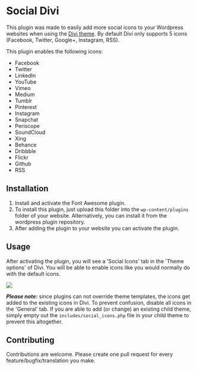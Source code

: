 # Social Divi

This plugin was made to easily add more social icons to your Wordpress websites when using the [Divi theme](https://www.elegantthemes.com/gallery/divi/). By default Divi only supports 5 icons (Facebook, Twitter, Google+, Instagram, RSS).

This plugin enables the following icons:
* Facebook
* Twitter
* LinkedIn
* YouTube
* Vimeo
* Medium
* Tumblr
* Pinterest
* Instagram
* Snapchat
* Periscope
* SoundCloud
* Xing
* Behance
* Dribbble
* Flickr
* Github
* RSS

## Installation

1. Install and activate the Font Awesome plugin.
2. To install this plugin, just upload this folder into the `wp-content/plugins` folder of your website. Alternatively, you can install it from the wordpress plugin repository.
3. After adding the plugin to your website you can activate the plugin.

## Usage

After activating the plugin, you will see a 'Social Icons' tab in the 'Theme options' of Divi.
You will be able to enable icons like you would normally do with the default icons.

![](https://i.imgur.com/nLnfz6v.png)

__*Please note:*__ since plugins can not override theme templates, the icons get added to the existing icons in Divi. To prevent confusion, disable all icons in the 'General' tab.
If you are able to add (or change) an existing child theme, simply empty out the `includes/social_icons.php` file in your child theme to prevent this altogether.

## Contributing

Contributions are welcome. Please create one pull request for every feature/bugfix/translation you make.